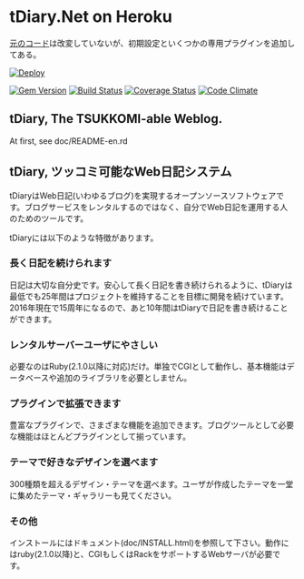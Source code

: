 # tDiary.Net on Heroku

[元のコード](https://github.com/tdiary/tdiary-core)は改変していないが、初期設定といくつかの専用プラグインを追加してある。

[![Deploy](https://www.herokucdn.com/deploy/button.png)](https://www.heroku.com/deploy?template=https://github.com/tdiary/tdiary-core)

[![Gem Version](https://badge.fury.io/rb/tdiary.png)](https://rubygems.org/gems/tdiary) [![Build Status](https://secure.travis-ci.org/tdiary/tdiary-core.png)](https://travis-ci.org/tdiary/tdiary-core) [![Coverage Status](https://coveralls.io/repos/tdiary/tdiary-core/badge.png?branch=master)](https://coveralls.io/r/tdiary/tdiary-core) [![Code Climate](https://codeclimate.com/github/tdiary/tdiary-core.png)](https://codeclimate.com/github/tdiary/tdiary-core)

## tDiary, The TSUKKOMI-able Weblog.

At first, see doc/README-en.rd

## tDiary, ツッコミ可能なWeb日記システム

tDiaryはWeb日記(いわゆるブログ)を実現するオープンソースソフトウェアです。ブログサービスをレンタルするのではなく、自分でWeb日記を運用する人のためのツールです。

tDiaryには以下のような特徴があります。

### 長く日記を続けられます

日記は大切な自分史です。安心して長く日記を書き続けられるように、tDiaryは最低でも25年間はプロジェクトを維持することを目標に開発を続けています。2016年現在で15周年になるので、あと10年間はtDiaryで日記を書き続けることができます。

### レンタルサーバーユーザにやさしい

必要なのはRuby(2.1.0以降に対応)だけ。単独でCGIとして動作し、基本機能はデータベースや追加のライブラリを必要としません。

### プラグインで拡張できます

豊富なプラグインで、さまざまな機能を追加できます。ブログツールとして必要な機能はほとんどプラグインとして揃っています。

### テーマで好きなデザインを選べます

300種類を超えるデザイン・テーマを選べます。ユーザが作成したテーマを一堂に集めたテーマ・ギャラリーも見てください。

### その他

インストールにはドキュメント(doc/INSTALL.html)を参照して下さい。動作にはruby(2.1.0以降)と、CGIもしくはRackをサポートするWebサーバが必要です。
